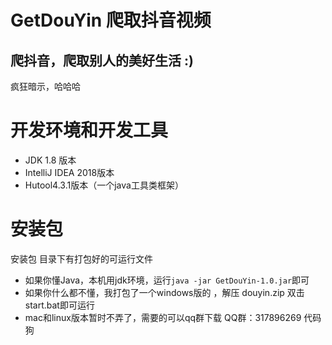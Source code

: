 # GetDouYin 爬取抖音视频
## 爬抖音，爬取别人的美好生活 :)
疯狂暗示，哈哈哈

# 开发环境和开发工具
- JDK 1.8 版本
- IntelliJ IDEA 2018版本
- Hutool4.3.1版本（一个java工具类框架）


# 安装包
安装包 目录下有打包好的可运行文件
- 如果你懂Java，本机用jdk环境，运行`java -jar GetDouYin-1.0.jar`即可
- 如果你什么都不懂，我打包了一个windows版的 ，解压 douyin.zip 双击start.bat即可运行
- mac和linux版本暂时不弄了，需要的可以qq群下载 QQ群：317896269 代码狗